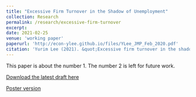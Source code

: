 ```yaml
---
title: "Excessive Firm Turnover in the Shadow of Unemployment"
collection: Research
permalink: /research/excessive-firm-turnover
excerpt: 
date: 2021-02-25
venue: 'working paper'
paperurl: 'http://econ-ylee.github.io/files/YLee_JMP_Feb_2020.pdf'
citation: 'Yurim Lee (2021). &quot;Excessive firm turnover in the shadow of unemployment.&quot; <i>working paper</i>.'
---
```

This paper is about the number 1. The number 2 is left for future work.

[Download the latest draft here](http://econ-ylee.github.io/files/YLee_JMP_Feb_2020.pdf)

[Poster version](http://econ-ylee.github.io/files/YurimLee_CWU_Poster_ASSA2021.pdf)
